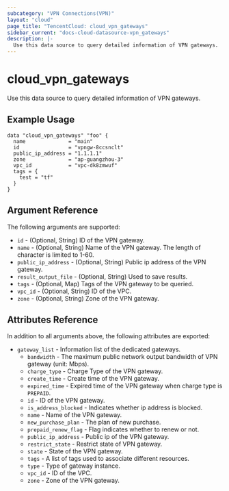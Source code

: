 ```yaml
---
subcategory: "VPN Connections(VPN)"
layout: "cloud"
page_title: "TencentCloud: cloud_vpn_gateways"
sidebar_current: "docs-cloud-datasource-vpn_gateways"
description: |-
  Use this data source to query detailed information of VPN gateways.
---
```


# cloud_vpn_gateways

Use this data source to query detailed information of VPN gateways.

## Example Usage

```hcl
data "cloud_vpn_gateways" "foo" {
  name              = "main"
  id                = "vpngw-8ccsnclt"
  public_ip_address = "1.1.1.1"
  zone              = "ap-guangzhou-3"
  vpc_id            = "vpc-dk8zmwuf"
  tags = {
    test = "tf"
  }
}
```

## Argument Reference

The following arguments are supported:

* `id` - (Optional, String) ID of the VPN gateway.
* `name` - (Optional, String) Name of the VPN gateway. The length of character is limited to 1-60.
* `public_ip_address` - (Optional, String) Public ip address of the VPN gateway.
* `result_output_file` - (Optional, String) Used to save results.
* `tags` - (Optional, Map) Tags of the VPN gateway to be queried.
* `vpc_id` - (Optional, String) ID of the VPC.
* `zone` - (Optional, String) Zone of the VPN gateway.

## Attributes Reference

In addition to all arguments above, the following attributes are exported:

* `gateway_list` - Information list of the dedicated gateways.
  * `bandwidth` - The maximum public network output bandwidth of VPN gateway (unit: Mbps).
  * `charge_type` - Charge Type of the VPN gateway.
  * `create_time` - Create time of the VPN gateway.
  * `expired_time` - Expired time of the VPN gateway when charge type is `PREPAID`.
  * `id` - ID of the VPN gateway.
  * `is_address_blocked` - Indicates whether ip address is blocked.
  * `name` - Name of the VPN gateway.
  * `new_purchase_plan` - The plan of new purchase.
  * `prepaid_renew_flag` - Flag indicates whether to renew or not.
  * `public_ip_address` - Public ip of the VPN gateway.
  * `restrict_state` - Restrict state of VPN gateway.
  * `state` - State of the VPN gateway.
  * `tags` - A list of tags used to associate different resources.
  * `type` - Type of gateway instance.
  * `vpc_id` - ID of the VPC.
  * `zone` - Zone of the VPN gateway.


